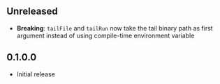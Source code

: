 ## Unreleased

- **Breaking**: `tailFile` and `tailRun` now take the tail binary path as first argument instead of using compile-time environment variable

## 0.1.0.0

- Initial release
